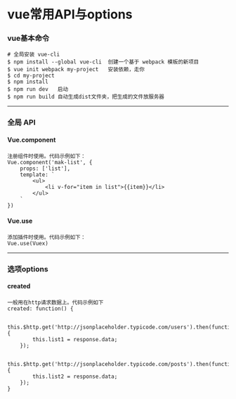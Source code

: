 # vue常用API与options


### vue基本命令
```
# 全局安装 vue-cli
$ npm install --global vue-cli	创建一个基于 webpack 模板的新项目
$ vue init webpack my-project	安装依赖，走你
$ cd my-project
$ npm install
$ npm run dev	启动
$ npm run build	自动生成dist文件夹，把生成的文件放服务器
```

***
### 全局 API
#### Vue.component
```
注册组件时使用。代码示例如下：
Vue.component('mak-list', {
	props: ['list'],
	template: `
		<ul>
	        <li v-for="item in list">{{item}}</li>
	    </ul>
	`
})
```
#### Vue.use
```
添加插件时使用。代码示例如下：
Vue.use(Vuex)
```

***
### 选项options
#### created
```
一般用在http请求数据上。代码示例如下
created: function() {

    this.$http.get('http://jsonplaceholder.typicode.com/users').then(function(response) {
        this.list1 = response.data;
    });

    this.$http.get('http://jsonplaceholder.typicode.com/posts').then(function(response) {
        this.list2 = response.data;
    });
}
```